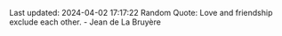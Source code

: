Last updated: 2024-04-02 17:17:22
Random Quote: Love and friendship exclude each other. - Jean de La Bruyère